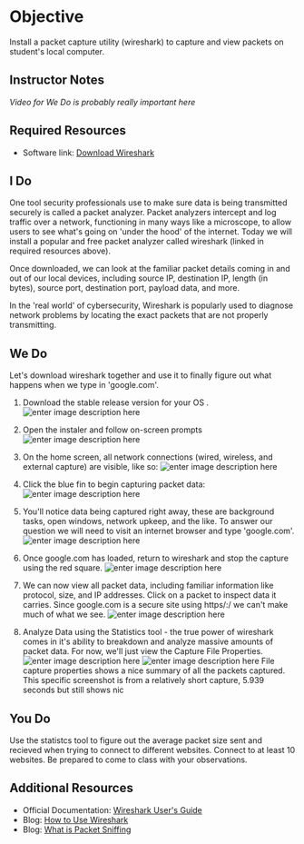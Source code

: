 # Objective
Install a packet capture utility (wireshark) to capture and view packets on student's local computer.

## Instructor Notes
*Video for We Do is probably really important here*

## Required Resources
- Software link: [Download Wireshark](https://www.wireshark.org/download.html)

## I Do
One tool security professionals use to make sure data is being transmitted securely is called a packet analyzer. Packet analyzers intercept and log traffic over a network, functioning in many ways like a microscope, to allow users to see what's going on 'under the hood' of the internet. Today we will install a  popular and free packet analyzer called wireshark (linked in required resources above).

Once downloaded, we can look at the familiar packet details coming in and out of our local devices, including source IP, destination IP, length (in bytes), source port, destination port, payload data, and more. 

In the 'real world' of cybersecurity, Wireshark is popularly used to diagnose network problems by locating the exact packets that are not properly transmitting. 


## We Do
Let's download wireshark together and use it to finally figure out what happens when we type in 'google.com'.

1.  Download the stable release version for your OS .![enter image description here](https://lh3.googleusercontent.com/90C_FSB0VJC6y3wJY3TCEsyh7XX1HxDaMk-VhJiYtSFE4YfXjyUI3MBZbHBnUMyBu2jMBDqL_4Y)

2. Open the instaler and follow on-screen prompts
![enter image description here](https://lh3.googleusercontent.com/c7zrf23CYMID1YtgDdeOpJvqKOZG7YRJSGUp630N1u6fXjlguwD-JBMhmtT0iyZFmUS52Dk5h2Q)

3. On the home screen, all network connections (wired, wireless, and external capture) are visible, like so: ![enter image description here](https://lh3.googleusercontent.com/g3S1RZdPUBUiv9CconEabQgG_SzMQvyGLUaCbJmyqSHHxROIx0qxPxmE9xPXRqsiWB9p9YaWFGA)

4. Click the blue fin to begin capturing packet data: 
![enter image description here](https://lh3.googleusercontent.com/jNPSyRABImjqZurXCpzdvF6LFcJSXnBxhz5KqX4y0xYBQEp7RJv1XKOm13N9lOSzTVjBJnRyR-c)

5. You'll notice data being captured right away, these are background tasks, open windows, network upkeep, and the like. To answer our question we will need to visit an internet browser and type 'google.com'. 
![enter image description here](https://lh3.googleusercontent.com/UH0WFdg60NKDDZ9WdUHQp-_9_-YMQEzbcZESzoEZoHN1HUlidLmUpl5TFH5os-0JdM3TnZ7xd4I)
6. Once google.com has loaded, return to wireshark and stop the capture using the red square. 
![enter image description here](https://lh3.googleusercontent.com/InG6MRduYa4jUKrwm2QgFaBXC9__XRi9vo3PONGTqHmJDSLvXQqJPB_UhcpFEnhSboSPnzBTBkI)

7. We can now view all packet data, including familiar information like protocol, size, and IP addresses. Click on a packet to inspect data it carries. Since google.com is a secure site using https/:/ we can't make much of what we see. ![enter image description here](https://lh3.googleusercontent.com/TXlLQWRG5cs7UtA5g2yVvppyJKoARoJmh_cgzymxNJ4YDu0ibBMe1dAPG5Xqq3f0mjHttIE4GEQ) 

8. Analyze Data using the Statistics tool - the true power of wireshark comes in it's ability to breakdown and analyze massive amounts of packet data. For now, we'll just view the Capture File Properties. 
![enter image description here](https://lh3.googleusercontent.com/7qb_r25BQyrmXdICWNNGKf3KDVa4nK22Fb80Kuhxc4XDoaO0I2_tBFwMrXJmTKzodQK3VOeTBSo)
![enter image description here](https://lh3.googleusercontent.com/1Cdc5loX_z6dI1Qs0uHlQygK3M5lJp6d7s7P4fKN6AGgvZi35tttwxCE73KAEC9TxvyTLWAwkAg)
File capture properties shows a nice summary of all the packets captured. This specific screenshot is from a relatively short capture, 5.939 seconds but still shows nic

## You Do
Use the statistcs tool to figure out the average packet size sent and recieved when trying to connect to different websites. Connect to at least 10 websites. Be prepared to come to class with your observations. 

## Additional Resources

- Official Documentation: [Wireshark User's Guide]([https://www.wireshark.org/docs/wsug_html_chunked/](https://www.wireshark.org/docs/wsug_html_chunked/))
- Blog: [How to Use Wireshark](https://www.varonis.com/blog/how-to-use-wireshark/)
- Blog: [What is Packet Sniffing](https://www.comparitech.com/blog/information-security/what-is-packet-sniffing/)
<!--stackedit_data:
eyJoaXN0b3J5IjpbMTEyMTcxMzUyNCwtMTU2NTk4NjA2Nyw5ND
g0NzI4OTddfQ==
-->